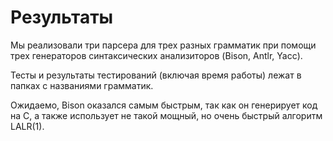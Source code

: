 # Результаты
Мы реализовали три парсера для трех разных грамматик при помощи трех генераторов синтаксических анализиторов (Bison, Antlr, Yacc). 

Тесты и результаты тестирований (включая время работы) лежат в папках с названиями грамматик. 

Ожидаемо, Bison оказался самым быстрым, так как он генерирует код на С, а также использует не такой мощный, но очень быстрый алгоритм LALR(1). 

